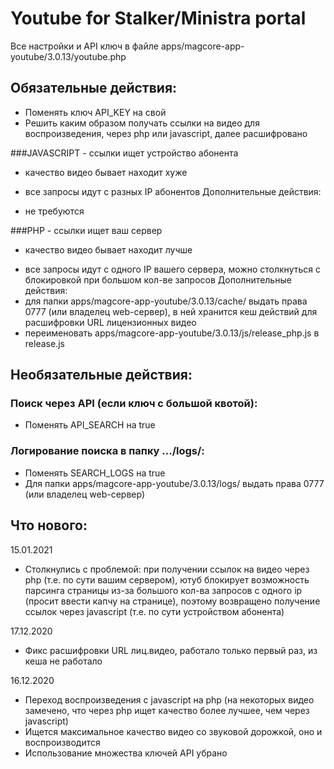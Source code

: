 # Youtube for Stalker/Ministra portal

Все настройки и API ключ в файле apps/magcore-app-youtube/3.0.13/youtube.php

## Обязательные действия:
- Поменять ключ API_KEY на свой
- Решить каким образом получать ссылки на видео для воспроизведения, через php или javascript, далее расшифровано

###JAVASCRIPT - ссылки ищет устройство абонента
- качество видео бывает находит хуже
+ все запросы идут с разных IP абонентов
Дополнительные действия:
- не требуются

###PHP - ссылки ищет ваш сервер
+ качество видео бывает находит лучше
- все запросы идут с одного IP вашего сервера, можно столкнуться с блокировкой при большом кол-ве запросов
Дополнительные действия:
- для папки apps/magcore-app-youtube/3.0.13/cache/ выдать права 0777 (или владелец web-сервер), в ней хранится кеш действий для расшифровки URL лицензионных видео
- переименовать apps/magcore-app-youtube/3.0.13/js/release_php.js в release.js

## Необязательные действия:
### Поиск через API (если ключ с большой квотой):
- Поменять API_SEARCH на true

### Логирование поиска в папку .../logs/:
- Поменять SEARCH_LOGS на true
- Для папки apps/magcore-app-youtube/3.0.13/logs/ выдать права 0777 (или владелец web-сервер)

## Что нового:
15.01.2021
- Столкнулись с проблемой: при получении ссылок на видео через php (т.е. по сути вашим сервером), ютуб блокирует возможность парсинга страницы из-за большого кол-ва запросов с одного ip (просит ввести капчу на странице), поэтому возвращено получение ссылок через javascript (т.е. по сути устройством абонента)

17.12.2020
- Фикс расшифровки URL лиц.видео, работало только первый раз, из кеша не работало

16.12.2020
- Переход воспроизведения с javascript на php (на некоторых видео замечено, что через php ищет качество более лучшее, чем через javascript)
- Ищется максимальное качество видео со звуковой дорожкой, оно и воспроизводится
- Использование множества ключей API убрано